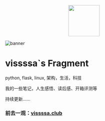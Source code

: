 <div align=center>
<img src="https://vissssa-imgs-1252712312.cos.ap-shanghai.myqcloud.com/hexo/%E5%A4%B4%E5%83%8F_%E5%9C%86%E5%BD%A2.png" width = "100" height = "100" />
</div>

![banner](https://vissssa-imgs-1252712312.cos.ap-shanghai.myqcloud.com/wallpapers/%E5%A3%81%E7%BA%B8-min.jpg)

# vissssa`s Fragment

python, flask, linux, 架构，生活，科技  

我的一些笔记，人生感悟、读后感、开箱评测等 

持续更新......


### 前去一观：[vissssa.club](http://vissssa.club)
